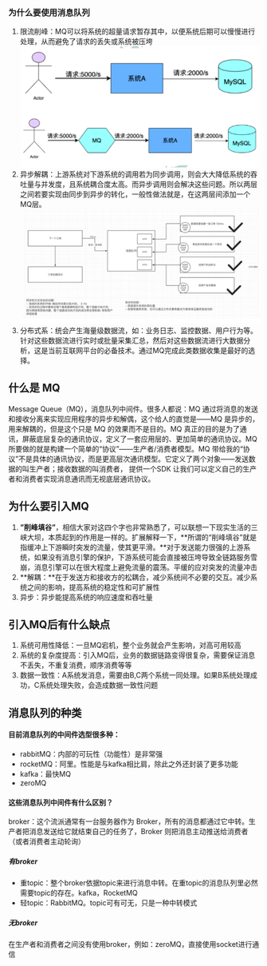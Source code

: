 ### 为什么要使用消息队列

1. 限流削峰：MQ可以将系统的超量请求暂存其中，以便系统后期可以慢慢进行处理，从而避免了请求的丢失或系统被压垮![](/消息队列/images/限流削峰.png)
2. 异步解耦：上游系统对下游系统的调用若为同步调用，则会大大降低系统的吞吐量与并发度，且系统耦合度太高。而异步调用则会解决这些问题。所以两层之间若要实现由同步到异步的转化，一般性做法就是，在这两层间添加一个MQ层。![](/消息队列/images/异步解耦.png)
3. 分布式系：统会产生海量级数据流，如：业务日志、监控数据、用户行为等。针对这些数据流进行实时或批量采集汇总，然后对这些数据流进行大数据分析，这是当前互联网平台的必备技术。通过MQ完成此类数据收集是最好的选择。

## 什么是 MQ

Message Queue（MQ），消息队列中间件。很多⼈都说：MQ 通过将消息的发送和接收分离来实现应⽤程序的异步和解偶，这个给⼈的直觉是——MQ 是异步的，⽤来解耦的，但是这个只是 MQ 的效果⽽不是⽬的。MQ 真正的⽬的是为了通讯，屏蔽底层复杂的通讯协议，定义了⼀套应⽤层的、更加简单的通讯协议。MQ 所要做的就是构建⼀个简单的“协议”——⽣产者/消费者模型。MQ 带给我的“协议”不是具体的通讯协议，⽽是更⾼层次通讯模型。它定义了两个对象——发送数据的叫⽣产者；接收数据的叫消费者， 提供⼀个SDK 让我们可以定义⾃⼰的⽣产者和消费者实现消息通讯⽽⽆视底层通讯协议。

## 为什么要引入MQ

1. **”削峰填谷”**，相信大家对这四个字也非常熟悉了，可以联想一下现实生活的三峡大坝，本质起到的作用是一样的。扩展解释一下，**所谓的“削峰填谷”就是指缓冲上下游瞬时突发的流量，使其更平滑。**对于发送能力很强的上游系统，如果没有消息引擎的保护，下游系统可能会直接被压垮导致全链路服务雪崩，消息引擎可以在很大程度上避免流量的震荡。平缓的应对突发的流量冲击
2. **解耦：**在于发送方和接收方的松耦合，减少系统间不必要的交互。减少系统之间的影响，提高系统的稳定性和可扩展性
2. 异步：异步能提高系统的响应速度和吞吐量

## 引入MQ后有什么缺点

1. 系统可用性降低：一旦MQ宕机，整个业务就会产生影响，对高可用较高
2. 系统的复杂度提高：引入MQ后，业务的数据链路变得很复杂，需要保证消息不丢失，不重复消费，顺序消费等等
3. 数据一致性：A系统发消息，需要由B,C两个系统一同处理。如果B系统处理成功，C系统处理失败，会造成数据一致性问题

## 消息队列的种类

#### 目前消息队列的中间件选型很多种：

+ rabbitMQ：内部的可玩性（功能性）是非常强
+ rocketMQ：阿里。性能是与kafka相比肩，除此之外还封装了更多功能
+ kafka：最快MQ
+ zeroMQ

#### 这些消息队列中间件有什么区别？

broker：这个流派通常有⼀台服务器作为 Broker，所有的消息都通过它中转。⽣产者把消息发送给它就结束⾃⼰的任务了，Broker 则把消息主动推送给消费者（或者消费者主动轮询）

##### 有broker

+ 重topic：整个broker依据topic来进行消息中转。在重topic的消息队列里必然需要topic的存在。kafka，RocketMQ
+ 轻topic：RabbitMQ。topic可有可无，只是一种中转模式

##### 无broker

在生产者和消费者之间没有使用broker，例如：zeroMQ，直接使用socket进行通信